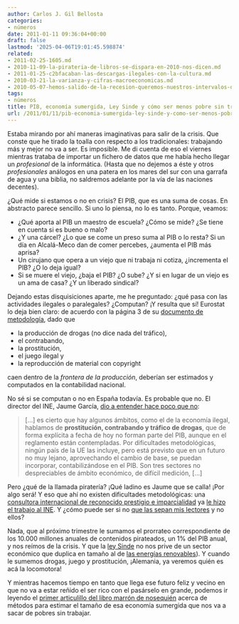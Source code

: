 ```yaml
---
author: Carlos J. Gil Bellosta
categories:
- números
date: 2011-01-11 09:36:04+00:00
draft: false
lastmod: '2025-04-06T19:01:45.598874'
related:
- 2011-02-25-1605.md
- 2010-11-09-la-pirateria-de-libros-se-dispara-en-2010-nos-dicen.md
- 2011-01-25-c2bfacaban-las-descargas-ilegales-con-la-cultura.md
- 2010-03-21-la-varianza-y-cifras-macroeconomicas.md
- 2010-05-07-hemos-salido-de-la-recesion-queremos-nuestros-intervalos-de-confianza.md
tags:
- números
title: PIB, economía sumergida, Ley Sinde y cómo ser menos pobre sin trabajar
url: /2011/01/11/pib-economia-sumergida-ley-sinde-y-como-ser-menos-pobre-sin-trabajar/
---
```


Estaba mirando por ahí maneras imaginativas para salir de la crisis. Que conste que he tirado la toalla con respecto a los tradicionales: trabajando más y mejor no va a ser. Es imposible. Me di cuenta de eso el viernes mientras trataba de importar un fichero de datos que me había hecho llegar un _profesional_ de la informática. (Hasta que no dejemos a éste y otros _profesionales_ análogos en una patera en los mares del sur con una garrafa de agua y una biblia, no saldremos adelante por la vía de las naciones decentes).

¿Qué mide si estamos o no en crisis? El PIB, que es una suma de cosas. En abstracto parece sencillo. Si uno lo piensa, no lo es tanto. Porque, veamos:

* ¿Qué aporta al PIB un maestro de escuela? ¿Cómo se mide? ¿Se tiene en cuenta si es bueno o malo?
* ¿Y una cárcel? ¿Lo que se come un preso suma al PIB o lo resta? Si un día en Alcalá-Meco dan de comer percebes, ¿aumenta el PIB más aprisa?
* Un cirujano que opera a un viejo que ni trabaja ni cotiza, ¿incrementa el PIB? ¿O lo deja igual?
* Si se muere el viejo, ¿baja el PIB? ¿O sube? ¿Y si en lugar de un viejo es un ama de casa? ¿Y un liberado sindical?

Dejando estas disquisiciones aparte, me he preguntado: ¿qué pasa con las actividades ilegales o paralegales? ¿Computan? ¡Y resulta que sí! Eurostat lo deja bien claro: de acuerdo con la página 3 de su [documento de metodología](http://epp.eurostat.ec.europa.eu/portal/page/portal/national_accounts/documents/FAQ_NA_1.pdf), dado que

* la producción de drogas (no dice nada del tráfico),
* el contrabando,
* la prostitución,
* el juego ilegal y
* la reproducción de material con copyright

caen dentro de la _frontera de la producción_, deberían ser estimados y computados en la contabilidad nacional.

No sé si se computan o no en España todavía. Es probable que no. El director del INE, Jaume García, [dio a entender hace poco que no](http://www.cincodias.com/articulo/economia/PIB-contabilizara-prostitucion-contrabando/20101020cdscdieco_7/):


>[...] es cierto que hay algunos ámbitos, como el de la economía ilegal, hablamos de **prostitución, contrabando y tráfico de drogas**, que de forma explícita a fecha de hoy no forman parte del PIB, aunque en el reglamento están contempladas. Por dificultades metodológicas, ningún país de la UE las incluye, pero está previsto que en un futuro no muy lejano, aprovechando el cambio de base, se puedan incorporar, contabilizándose en el PIB. Son tres sectores no despreciables de ámbito económico, de difícil medición, [...]

Pero ¿qué de la llamada piratería? ¡Qué ladino es Jaume que se calla! ¡Por algo será! Y eso que ahí no existen dificultades metodológicas: una [consultora internacional de reconocido prestigio e imparcialidad](http://www.idcspain.com) ya [le hizo el trabajo al INE](http://www.cedro.org/Files/Observatoriopirateriayhabitosconsumodigitales.pdf). Y ¿cómo puede ser si no [que las sepan mis lectores](https://datanalytics.com/2010/11/09/la-pirateria-de-libros-se-dispara-en-2010-nos-dicen/) y no ellos?

Nada, que al próximo trimestre le sumamos el prorrateo correspondiente de los 10.000 millones anuales de contenidos pirateados, un 1% del PIB anual, y nos reímos de la crisis. Y que la [ley Sinde](http://es.wikipedia.org/wiki/Ley_Sinde#Posturas_enfrentadas_ante_la_Ley_de_Econom.C3.ADa_Sostenible_referente_a_Internet) no nos prive de un sector económico que duplica en tamaño al de [las energías renovables](http://www.appa.es/descargas/InformeAppa_web.pdf)). Y cuando le sumemos drogas, juego y prostitución, ¡Alemania, ya veremos quién es acá la locomotora!

Y mientras hacemos tiempo en tanto que llega ese futuro feliz y vecino en que no va a estar reñido el ser rico con el pasárselo en grande, podemos ir leyendo el [primer articulillo del libro marrón de nosequién](https://circulodeempresarios.org/publicaciones/implicaciones-de-la-economia-sumergida-en-espana-libro-marron-2010/) acerca de métodos para estimar el tamaño de esa economía sumergida que nos va a sacar de pobres sin trabajar.